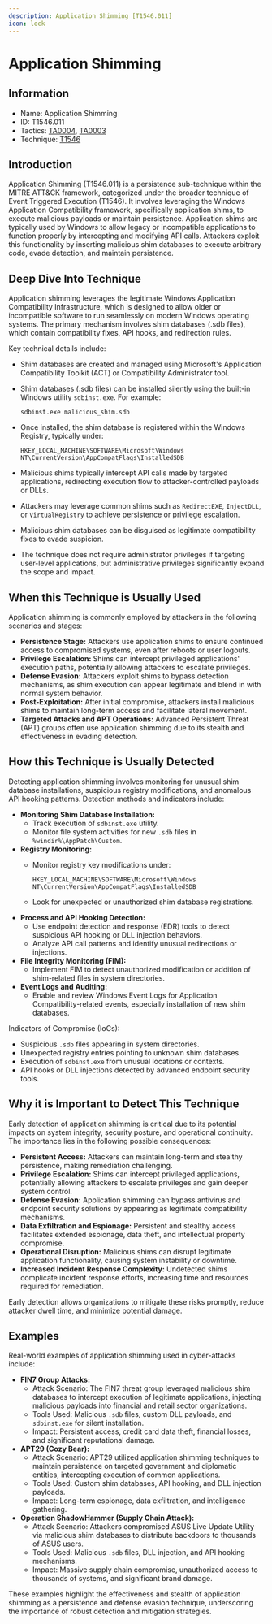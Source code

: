 ```yaml
---
description: Application Shimming [T1546.011]
icon: lock
---
```


# Application Shimming

## Information

* Name: Application Shimming
* ID: T1546.011
* Tactics: [TA0004](../), [TA0003](../../ta0003/)
* Technique: [T1546](./)

## Introduction

Application Shimming (T1546.011) is a persistence sub-technique within the MITRE ATT\&CK framework, categorized under the broader technique of Event Triggered Execution (T1546). It involves leveraging the Windows Application Compatibility framework, specifically application shims, to execute malicious payloads or maintain persistence. Application shims are typically used by Windows to allow legacy or incompatible applications to function properly by intercepting and modifying API calls. Attackers exploit this functionality by inserting malicious shim databases to execute arbitrary code, evade detection, and maintain persistence.

## Deep Dive Into Technique

Application shimming leverages the legitimate Windows Application Compatibility Infrastructure, which is designed to allow older or incompatible software to run seamlessly on modern Windows operating systems. The primary mechanism involves shim databases (.sdb files), which contain compatibility fixes, API hooks, and redirection rules.

Key technical details include:

* Shim databases are created and managed using Microsoft's Application Compatibility Toolkit (ACT) or Compatibility Administrator tool.
*   Shim databases (.sdb files) can be installed silently using the built-in Windows utility `sdbinst.exe`. For example:

    ```
    sdbinst.exe malicious_shim.sdb
    ```
*   Once installed, the shim database is registered within the Windows Registry, typically under:

    ```
    HKEY_LOCAL_MACHINE\SOFTWARE\Microsoft\Windows NT\CurrentVersion\AppCompatFlags\InstalledSDB
    ```
* Malicious shims typically intercept API calls made by targeted applications, redirecting execution flow to attacker-controlled payloads or DLLs.
* Attackers may leverage common shims such as `RedirectEXE`, `InjectDLL`, or `VirtualRegistry` to achieve persistence or privilege escalation.
* Malicious shim databases can be disguised as legitimate compatibility fixes to evade suspicion.
* The technique does not require administrator privileges if targeting user-level applications, but administrative privileges significantly expand the scope and impact.

## When this Technique is Usually Used

Application shimming is commonly employed by attackers in the following scenarios and stages:

* **Persistence Stage:** Attackers use application shims to ensure continued access to compromised systems, even after reboots or user logouts.
* **Privilege Escalation:** Shims can intercept privileged applications' execution paths, potentially allowing attackers to escalate privileges.
* **Defense Evasion:** Attackers exploit shims to bypass detection mechanisms, as shim execution can appear legitimate and blend in with normal system behavior.
* **Post-Exploitation:** After initial compromise, attackers install malicious shims to maintain long-term access and facilitate lateral movement.
* **Targeted Attacks and APT Operations:** Advanced Persistent Threat (APT) groups often use application shimming due to its stealth and effectiveness in evading detection.

## How this Technique is Usually Detected

Detecting application shimming involves monitoring for unusual shim database installations, suspicious registry modifications, and anomalous API hooking patterns. Detection methods and indicators include:

* **Monitoring Shim Database Installation:**
  * Track execution of `sdbinst.exe` utility.
  * Monitor file system activities for new `.sdb` files in `%windir%\AppPatch\Custom`.
* **Registry Monitoring:**
  *   Monitor registry key modifications under:

      ```
      HKEY_LOCAL_MACHINE\SOFTWARE\Microsoft\Windows NT\CurrentVersion\AppCompatFlags\InstalledSDB
      ```
  * Look for unexpected or unauthorized shim database registrations.
* **Process and API Hooking Detection:**
  * Use endpoint detection and response (EDR) tools to detect suspicious API hooking or DLL injection behaviors.
  * Analyze API call patterns and identify unusual redirections or injections.
* **File Integrity Monitoring (FIM):**
  * Implement FIM to detect unauthorized modification or addition of shim-related files in system directories.
* **Event Logs and Auditing:**
  * Enable and review Windows Event Logs for Application Compatibility-related events, especially installation of new shim databases.

Indicators of Compromise (IoCs):

* Suspicious `.sdb` files appearing in system directories.
* Unexpected registry entries pointing to unknown shim databases.
* Execution of `sdbinst.exe` from unusual locations or contexts.
* API hooks or DLL injections detected by advanced endpoint security tools.

## Why it is Important to Detect This Technique

Early detection of application shimming is critical due to its potential impacts on system integrity, security posture, and operational continuity. The importance lies in the following possible consequences:

* **Persistent Access:** Attackers can maintain long-term and stealthy persistence, making remediation challenging.
* **Privilege Escalation:** Shims can intercept privileged applications, potentially allowing attackers to escalate privileges and gain deeper system control.
* **Defense Evasion:** Application shimming can bypass antivirus and endpoint security solutions by appearing as legitimate compatibility mechanisms.
* **Data Exfiltration and Espionage:** Persistent and stealthy access facilitates extended espionage, data theft, and intellectual property compromise.
* **Operational Disruption:** Malicious shims can disrupt legitimate application functionality, causing system instability or downtime.
* **Increased Incident Response Complexity:** Undetected shims complicate incident response efforts, increasing time and resources required for remediation.

Early detection allows organizations to mitigate these risks promptly, reduce attacker dwell time, and minimize potential damage.

## Examples

Real-world examples of application shimming used in cyber-attacks include:

* **FIN7 Group Attacks:**
  * Attack Scenario: The FIN7 threat group leveraged malicious shim databases to intercept execution of legitimate applications, injecting malicious payloads into financial and retail sector organizations.
  * Tools Used: Malicious `.sdb` files, custom DLL payloads, and `sdbinst.exe` for silent installation.
  * Impact: Persistent access, credit card data theft, financial losses, and significant reputational damage.
* **APT29 (Cozy Bear):**
  * Attack Scenario: APT29 utilized application shimming techniques to maintain persistence on targeted government and diplomatic entities, intercepting execution of common applications.
  * Tools Used: Custom shim databases, API hooking, and DLL injection payloads.
  * Impact: Long-term espionage, data exfiltration, and intelligence gathering.
* **Operation ShadowHammer (Supply Chain Attack):**
  * Attack Scenario: Attackers compromised ASUS Live Update Utility via malicious shim databases to distribute backdoors to thousands of ASUS users.
  * Tools Used: Malicious `.sdb` files, DLL injection, and API hooking mechanisms.
  * Impact: Massive supply chain compromise, unauthorized access to thousands of systems, and significant brand damage.

These examples highlight the effectiveness and stealth of application shimming as a persistence and defense evasion technique, underscoring the importance of robust detection and mitigation strategies.

